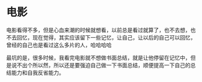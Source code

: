 # 电影

电影看得不多，但是心血来潮的时候就想看，以前总是看过就算了，也不去想，也不去回忆，现在觉得，其实应该留下一些记忆，让自己，让以后的自己可以回忆，曾经的自己也是看过这么多片的人，哈哈哈哈

最坑的是，很多时候，我看完电影就不想做书面总结，就是让他停留在记忆中，但是说不出个所以然，所以还是要强迫自己做一下书面总结，顺便提高一下自己的总结能力和自我反省能力。